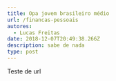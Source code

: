 ```yaml
---
title: Opa jovem brasileiro médio
url: /financas-pessoais
autores:
  - Lucas Freitas
date: 2018-12-07T20:49:38.266Z
description: sabe de nada
type: post
---
```

Teste de url
